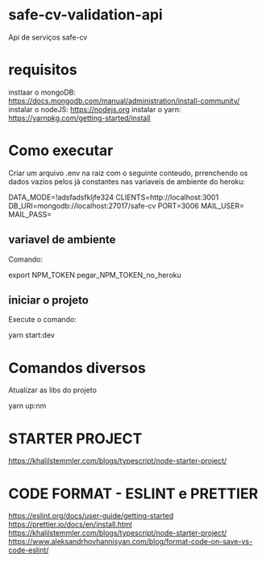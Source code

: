 # safe-cv-validation-api

Api de serviços safe-cv

# requisitos

instlaar o mongoDB: https://docs.mongodb.com/manual/administration/install-community/
instalar o nodeJS: https://nodejs.org
instalar o yarn: https://yarnpkg.com/getting-started/install

# Como executar

Criar um arquivo .env na raiz com o seguinte conteudo, prrenchendo os dados vazios pelos já constantes nas variaveis de ambiente do heroku:

DATA_MODE=!adsfadsfkljfe324
CLIENTS=http://localhost:3001
DB_URI=mongodb://localhost:27017/safe-cv
PORT=3006
MAIL_USER=
MAIL_PASS=

## variavel de ambiente

Comando:

export NPM_TOKEN pegar_NPM_TOKEN_no_heroku

## iniciar o projeto

Execute o comando:

yarn start:dev

# Comandos diversos

Atualizar as libs do projeto

yarn up:nm

# STARTER PROJECT
https://khalilstemmler.com/blogs/typescript/node-starter-project/


# CODE FORMAT - ESLINT e PRETTIER
https://eslint.org/docs/user-guide/getting-started
https://prettier.io/docs/en/install.html
https://khalilstemmler.com/blogs/typescript/node-starter-project/
https://www.aleksandrhovhannisyan.com/blog/format-code-on-save-vs-code-eslint/
